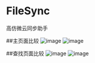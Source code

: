 # FileSync
高仿微云同步助手

##主页面比较
![image](https://user-images.githubusercontent.com/20987728/162140742-2f6c0a60-ed45-41dc-ad40-9a0a373ecdf7.png)
![image](https://user-images.githubusercontent.com/20987728/162140495-b8265bf0-6c47-44ff-b904-479257305bed.png)


##查找页面比较
![image](https://user-images.githubusercontent.com/20987728/162140859-7fc965b2-cb65-49a3-8405-663f466fcc5f.png)
![image](https://user-images.githubusercontent.com/20987728/162140394-07d6d1ea-d058-40a2-84d7-bb096c7addc0.png)


